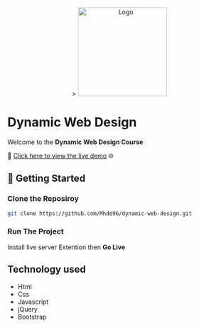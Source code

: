 <link rel="stylesheet" href="Readme.css">

<div align="center">>
    <img src="https://github.githubassets.com/images/modules/logos_page/GitHub-Mark.png" alt="Logo" width="200">
     </img>
</div>


# Dynamic Web Design
Welcome to the **Dynamic Web Design Course**

🔗 [Click here to view the live demo](google.com)  🌐

## 🚀 Getting Started
### Clone the Reposiroy 
```bash
git clone https://github.com/Mhde96/dynamic-web-design.git
```

### Run The Project 
Install live server Extention then **Go Live**

## Technology used
- Html
- Css
- Javascript
- jQuery
- Bootstrap 


